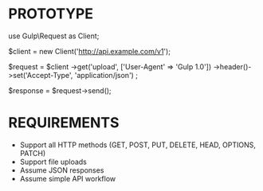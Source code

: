 PROTOTYPE
====

use Gulp\Request as Client;

$client = new Client('http://api.example.com/v1');

$request = $client
	->get('upload', ['User-Agent' => 'Gulp 1.0'])
	->header()->set('Accept-Type', 'application/json')
	;

$response = $request->send();

REQUIREMENTS
====

* Support all HTTP methods (GET, POST, PUT, DELETE, HEAD, OPTIONS, PATCH)
* Support file uploads
* Assume JSON responses
* Assume simple API workflow
